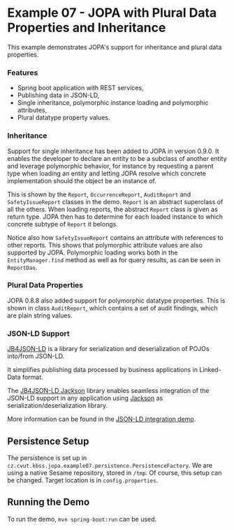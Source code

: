 # Example 07 - JOPA with Plural Data Properties and Inheritance

This example demonstrates JOPA's support for inheritance and plural data properties.

### Features

* Spring boot application with REST services,
* Publishing data in JSON-LD,
* Single inheritance, polymorphic instance loading and polymorphic attributes,
* Plural datatype property values.

### Inheritance

Support for single inheritance has been added to JOPA in version 0.9.0. It enables the developer to declare an entity to be a subclass
of another entity and leverage polymorphic behavior, for instance by requesting a parent type when loading an entity and letting JOPA
resolve which concrete implementation should the object be an instance of.

This is shown by the `Report`, `OccurrenceReport`, `AuditReport` and `SafetyIssueReport` classes in the demo. `Report` is an abstract
superclass of all the others. When loading reports, the abstract `Report` class is given as return type. JOPA then has to determine
for each loaded instance to which concrete subtype of `Report` it belongs.

Notice also how `SafetyIssueReport` contains an attribute with references to other reports. This shows that polymorphic attribute values
are also supported by JOPA. Polymorphic loading works both in the `EntityManager.find` method as well as for query results, as can
be seen in `ReportDao`.

[comment]: # (TODO Add link to papers describing inheritance)

### Plural Data Properties

JOPA 0.8.8 also added support for polymorphic datatype properties. This is shown in class `AuditReport`, which contains a set of audit findings,
which are plain string values.

### JSON-LD Support

[JB4JSON-LD](https://github.com/kbss-cvut/jb4jsonld) is a library for serialization and deserialization of POJOs into/from JSON-LD.

It simplifies publishing data processed by business applications in Linked-Data format.

The [JB4JSON-LD Jackson](https://github.com/kbss-cvut/jb4jsonld-jackson) library enables seamless integration of 
the JSON-LD support in any application using [Jackson](https://github.com/FasterXML/jackson) as serialization/deserialization library.

More information can be found in the [JSON-LD integration demo](https://github.com/kbss-cvut/jopa-examples/tree/master/jsonld).

## Persistence Setup

The persistence is set up in `cz.cvut.kbss.jopa.example07.persistence.PersistenceFactory`. We are using a native Sesame repository, stored in `/tmp`.
Of course, this setup can be changed. Target location is in `config.properties`.

## Running the Demo

To run the demo, `mvn spring-boot:run` can be used.
